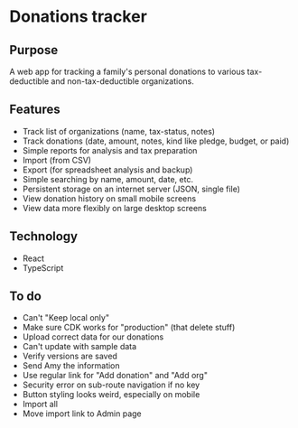 # Donations tracker

## Purpose

A web app for tracking a family's personal donations to various tax-deductible and non-tax-deductible organizations.

## Features

- Track list of organizations (name, tax-status, notes)
- Track donations (date, amount, notes, kind like pledge, budget, or paid)
- Simple reports for analysis and tax preparation
- Import (from CSV)
- Export (for spreadsheet analysis and backup)
- Simple searching by name, amount, date, etc.
- Persistent storage on an internet server (JSON, single file)
- View donation history on small mobile screens
- View data more flexibly on large desktop screens

## Technology

- React
- TypeScript

## To do

- Can't "Keep local only"
- Make sure CDK works for "production" (that delete stuff)
- Upload correct data for our donations
- Can't update with sample data
- Verify versions are saved
- Send Amy the information
- Use regular link for "Add donation" and "Add org"
- Security error on sub-route navigation if no key
- Button styling looks weird, especially on mobile
- Import all
- Move import link to Admin page
